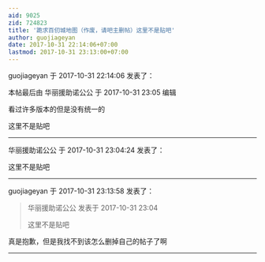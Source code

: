 ```yaml
---
aid: 9025
zid: 724823
title: '跪求百仞城地图（作废，请吧主删帖）这里不是贴吧'
author: guojiageyan
date: 2017-10-31 22:14:06+07:00
lastmod: 2017-10-31 23:13:00+07:00
---
```


guojiageyan 于 2017-10-31 22:14:06 发表了：

本帖最后由 华丽援助诺公公 于 2017-10-31 23:05 编辑 

看过许多版本的但是没有统一的

这里不是贴吧

---------

华丽援助诺公公 于 2017-10-31 23:04:24 发表了：

这里不是贴吧

---------

guojiageyan 于 2017-10-31 23:13:58 发表了：

> 华丽援助诺公公 发表于 2017-10-31 23:04
> 
> 这里不是贴吧



真是抱歉，但是我找不到该怎么删掉自己的帖子了啊

---------

